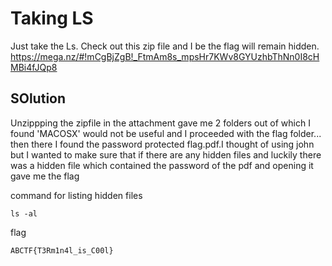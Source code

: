 # Taking LS

Just take the Ls. Check out this zip file and I be the flag will remain hidden. https://mega.nz/#!mCgBjZgB!_FtmAm8s_mpsHr7KWv8GYUzhbThNn0I8cHMBi4fJQp8

## SOlution


Unzippping the zipfile in the attachment gave me 2 folders out of which I found 'MACOSX' would not be useful and I proceeded with the flag folder... then there I found the password protected flag.pdf.I thought of using john but I wanted to make sure that if there are any hidden files and luckily there was a hidden file which contained the password of the pdf and opening it gave me the flag

command for listing hidden files
```
ls -al
```

flag
```
ABCTF{T3Rm1n4l_is_C00l} 
```
